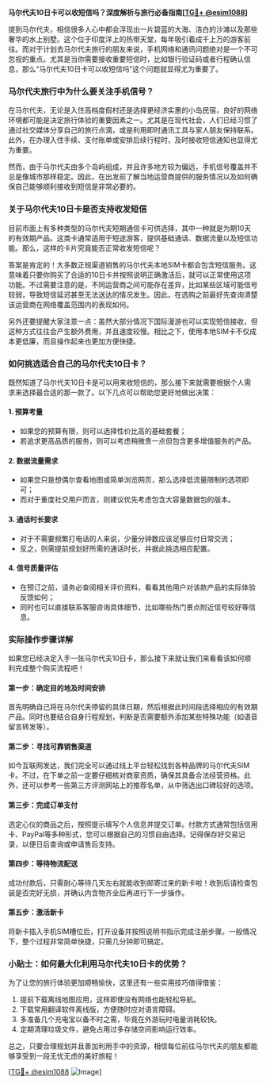 **马尔代夫10日卡可以收短信吗？深度解析与旅行必备指南[[TG💪+ @esim1088](https://t.me/s/esim1088)]**

提到马尔代夫，相信很多人心中都会浮现出一片碧蓝的大海、洁白的沙滩以及那些奢华的水上别墅。这个位于印度洋上的热带天堂，每年吸引着成千上万的游客前往。而对于计划去马尔代夫旅行的朋友来说，手机网络和通讯问题绝对是一个不可忽视的重点。尤其是当你需要接收重要短信时，比如银行验证码或者行程确认信息，那么“马尔代夫10日卡可以收短信吗”这个问题就显得尤为重要了。

### 马尔代夫旅行中为什么要关注手机信号？

在马尔代夫，无论是入住高档度假村还是选择更经济实惠的小岛民宿，良好的网络环境都可能是决定旅行体验的重要因素之一。尤其是在现代社会，人们已经习惯了通过社交媒体分享自己的旅行点滴，或是利用即时通讯工具与家人朋友保持联系。此外，在办理入住手续、支付账单或安排后续行程时，及时接收短信通知也显得尤为重要。

然而，由于马尔代夫由多个岛屿组成，并且许多地方较为偏远，手机信号覆盖并不总是像城市那样稳定。因此，在出发前了解当地运营商提供的服务情况以及如何确保自己能够顺利接收到短信是非常必要的。

### 关于马尔代夫10日卡是否支持收发短信

目前市面上有多种类型的马尔代夫短期通信卡可供选择，其中一种就是为期10天的有效期产品。这类卡通常适用于短途游客，提供基础通话、数据流量以及短信功能。那么，这样的卡片究竟能否正常收发短信呢？

答案是肯定的！大多数正规渠道销售的马尔代夫本地SIM卡都会包含短信服务。这意味着只要你购买了合适的10日卡并按照说明正确激活后，就可以正常使用这项功能。不过需要注意的是，不同运营商之间可能存在差异，比如某些区域可能信号较弱，导致短信延迟甚至无法送达的情况发生。因此，在选购之前最好先查询清楚该运营商在网络覆盖范围内的表现如何。

另外还要提醒大家注意一点：虽然大部分情况下国际漫游也可以实现短信接收，但这种方式往往会产生额外费用，并且速度较慢。相比之下，使用本地SIM卡不仅成本更低廉，而且操作起来也更加方便快捷。

### 如何挑选适合自己的马尔代夫10日卡？

既然知道了马尔代夫10日卡是可以用来收短信的，那么接下来就需要根据个人需求来选择最合适的那一款了。以下几点可以帮助您更好地做出决策：

#### 1. **预算考量**
   - 如果您的预算有限，则可以选择性价比高的基础套餐；
   - 若追求更高品质的服务，则可以考虑稍微贵一点但包含更多增值服务的产品。

#### 2. **数据流量需求**
   - 如果您只是想偶尔查看地图或简单浏览网页，那么选择低流量限制的选项即可；
   - 而对于重度社交用户而言，则建议优先考虑包含大容量数据包的版本。

#### 3. **通话时长要求**
   - 对于不需要频繁打电话的人来说，少量分钟数应该足够应付日常交流；
   - 反之，则需提前规划好所需的通话时长，并据此挑选相应配置。

#### 4. **信号质量评估**
   - 在预订之前，请务必查阅相关评价资料，看看其他用户对该款产品的实际体验反馈如何；
   - 同时也可以直接联系客服咨询具体细节，比如哪些热门景点附近信号较好等信息。

### 实际操作步骤详解

如果您已经决定入手一张马尔代夫10日卡，那么接下来就让我们来看看该如何顺利完成整个购买流程吧！

#### 第一步：确定目的地及时间安排
首先明确自己将在马尔代夫停留的具体日期，然后根据此时间段选择相应的有效期产品。同时也要结合自身行程规划，判断是否需要额外添加某些特殊功能（如语音留言转发等）。

#### 第二步：寻找可靠销售渠道
如今互联网发达，我们完全可以通过线上平台轻松找到各种品牌的马尔代夫SIM卡。不过，在下单之前一定要仔细核对商家资质，确保其具备合法经营资格。此外，还可以参考一些第三方评测网站上的推荐名单，从中筛选出口碑较好的选项。

#### 第三步：完成订单支付
选定心仪的商品之后，按照提示填写个人信息并提交订单。付款方式通常包括信用卡、PayPal等多种形式，您可以根据自己的习惯自由选择。记得保存好交易记录，以便日后查询或申请售后支持。

#### 第四步：等待物流配送
成功付款后，只需耐心等待几天左右就能收到邮寄过来的新卡啦！收到后请检查包装是否完好无损，并确认内含物齐全后再进行下一步操作。

#### 第五步：激活新卡
将新卡插入手机SIM槽位后，打开设备并按照说明书指示完成注册步骤。一般情况下，整个过程非常简单快捷，只需几分钟即可搞定。

### 小贴士：如何最大化利用马尔代夫10日卡的优势？

为了让您的旅行体验更加顺畅愉快，这里还有一些实用技巧值得借鉴：

1. 提前下载离线地图应用，这样即使没有网络也能轻松导航。
2. 下载常用翻译软件离线版，方便随时应对语言障碍。
3. 多准备几个充电宝以备不时之需，毕竟在外游玩时电量消耗较快。
4. 定期清理垃圾文件，避免占用过多存储空间影响运行效率。

总之，只要合理规划并且善加利用手中的资源，相信每位前往马尔代夫的朋友都能够享受到一段无忧无虑的美好旅程！

[[TG💪+ @esim1088](https://t.me/s/esim1088) ![Image](https://i.postimg.cc/4NQfJmqS/Snipaste-2025-05-13-00-14-12.png)]